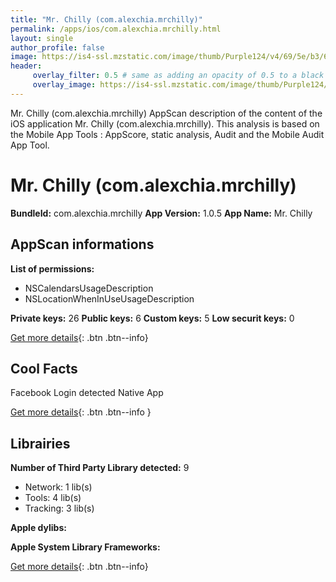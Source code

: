 ```yaml
---
title: "Mr. Chilly (com.alexchia.mrchilly)"
permalink: /apps/ios/com.alexchia.mrchilly.html
layout: single
author_profile: false
image: https://is4-ssl.mzstatic.com/image/thumb/Purple124/v4/69/5e/b3/695eb37b-8d90-82cb-0a56-10174bbfad6e/AppIcon-0-1x_U007emarketing-0-0-85-220-5.png/512x512bb.jpg
header: 
     overlay_filter: 0.5 # same as adding an opacity of 0.5 to a black background
     overlay_image: https://is4-ssl.mzstatic.com/image/thumb/Purple124/v4/69/5e/b3/695eb37b-8d90-82cb-0a56-10174bbfad6e/AppIcon-0-1x_U007emarketing-0-0-85-220-5.png/512x512bb.jpg
---
```

Mr. Chilly (com.alexchia.mrchilly) AppScan description of the content of the iOS application Mr. Chilly (com.alexchia.mrchilly). This analysis is based on the Mobile App Tools : AppScore, static analysis, Audit and the Mobile Audit App Tool.

# Mr. Chilly (com.alexchia.mrchilly)

**BundleId:** com.alexchia.mrchilly
**App Version:** 1.0.5
**App Name:** Mr. Chilly


## AppScan informations 

**List of permissions:** 
- NSCalendarsUsageDescription
- NSLocationWhenInUseUsageDescription
  
  
**Private keys:** 26
**Public keys:** 6
**Custom keys:** 5
**Low securit keys:** 0
  
[Get more details](/pricing.html){: .btn .btn--info}

## Cool Facts

Facebook Login detected
Native App
  
[Get more details](/pricing.html){: .btn .btn--info }

## Librairies 
**Number of Third Party Library detected:** 9
- Network: 1 lib(s)
- Tools: 4 lib(s)
- Tracking: 3 lib(s)


**Apple dylibs:**


**Apple System Library Frameworks:**


  
[Get more details](/pricing.html){: .btn .btn--info}

